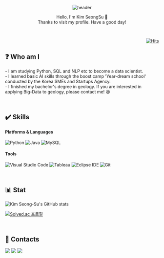 <div align='center'>
  
  ![header](https://capsule-render.vercel.app/api?type=Waving&color=FDDED7&text=Welcomeˆ⩌ˆ&fontColor=DAD2E9&fontSize=50&animation=twinkling)
</div>

<p align='center'>
  Hello, I'm Kim SeongSu 👋 <br>
  Thanks to visit my profile. Have a good day!
</p><br>

<div align='right'>
  
[![Hits](https://hits.seeyoufarm.com/api/count/incr/badge.svg?url=https%3A%2F%2Fgithub.com%2FKim-SeongSu&count_bg=%237CD288&title_bg=%23BBD6FF&icon=&icon_color=%23E4C6C6&title=Today&edge_flat=false)](https://hits.seeyoufarm.com)
  </div>

## ❓ Who am I 

<p>
 - I am studying Python, SQL and NLP etc to become a data scientist. <br>
 - I learned basic AI skills through the boost camp 'Year-dream school' conducted by the Korea SMEs and Startups Agency.<br>
 - I finished my bachelor's degree in geology. If you are interested in applying Big-Data to geology, please contact me! 😆<br>
</p><br>

## ✔️ Skills 
####  Platforms & Languages
![Python](https://img.shields.io/badge/Python-3776AB.svg?&style=for-the-badge&logo=Python&logoColor=white)
![Java](https://img.shields.io/badge/Java-007396.svg?&style=for-the-badge&logo=Java&logoColor=white)
![MySQL](https://img.shields.io/badge/MySQL-4479A1.svg?&style=for-the-badge&logo=MySQL&logoColor=white)

#### Tools
![Visual Studio Code](https://img.shields.io/badge/Visual%20Studio%20Code-007ACC.svg?&style=for-the-badge&logo=Visual%20Studio%20Code&logoColor=white)
![Tableau](https://img.shields.io/badge/Tableau-E97627.svg?&style=for-the-badge&logo=Tableau&logoColor=white)
![Eclipse IDE](https://img.shields.io/badge/Eclipse%20IDE-2C2255.svg?&style=for-the-badge&logo=Eclipse%20IDE&logoColor=white)
![Git](https://img.shields.io/badge/Git-F05032.svg?&style=for-the-badge&logo=Git&logoColor=white)


<br>

## 📊 Stat 
![Kim Seong-Su's GitHub stats](https://github-readme-stats.vercel.app/api?username=Kim-SeongSu&show_icons=true&theme=tokyonight)

[![Solved.ac
프로필](http://mazassumnida.wtf/api/v2/generate_badge?boj=kimss024)](https://solved.ac/kimss024)

<!--
![Top Langs](https://github-readme-stats.vercel.app/api/top-langs/?username=Kim-SeongSu&layout=compact&theme=tokyonight)
-->
<br>

## 📨 Contacts 
<a href="mailto:kimss024@naver.com" target="_blank"><img src="https://img.shields.io/badge/Naver-02eb69?&style=for-the-badge&logo=Naver&logoColor=03C75A"/></a>
<a href="mailto:kimss0124@gmail.com" target="_blank"><img src="https://img.shields.io/badge/Gmail-EA4335?&style=for-the-badge&logo=Gmail&logoColor=white"/></a>
<a href="https://www.linkedin.com/in/%EC%84%B1%EC%88%98-%EA%B9%80-580009255/"><img src="https://img.shields.io/badge/linkedin-%230077B5.svg?&style=for-the-badge&logo=linkedin&logoColor=white" /></a>
